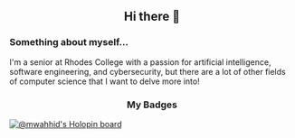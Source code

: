 <h2 align="center">Hi there 👋</h2>

### Something about myself...

I'm a senior at Rhodes College with a passion for artificial intelligence, software engineering, and cybersecurity, but there are a lot of other fields of computer science that I want to delve more into!

<h3 align="center">My Badges</h3>

[![@mwahhid's Holopin board](https://holopin.io/api/user/board?user=mwahhid)](https://holopin.io/@mwahhid)

<!--
**Mwahhid/Mwahhid** is a ✨ _special_ ✨ repository because its `README.md` (this file) appears on your GitHub profile.

Here are some ideas to get you started:

- 🔭 I’m currently working on ...
- 🌱 I’m currently learning ...
- 👯 I’m looking to collaborate on ...
- 🤔 I’m looking for help with ...
- 💬 Ask me about ...
- 📫 How to reach me: ...
- 😄 Pronouns: ...
- ⚡ Fun fact: ...
-->
